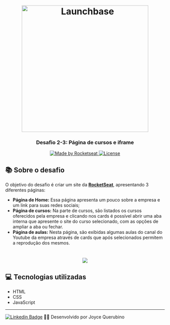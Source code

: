 <h1 align="center">
    <img alt="Launchbase" src="https://storage.googleapis.com/golden-wind/bootcamp-launchbase/logo.png" width="400px" />
</h1>

<h3 align="center">
  Desafio 2-3: Página de cursos e iframe
</h3>

<p align="center">

  <a href="https://rocketseat.com.br">
    <img alt="Made by Rocketseat" src="https://img.shields.io/badge/made%20by-Rocketseat-%23F8952D">
  </a>

  <a href="LICENSE" >
    <img alt="License" src="https://img.shields.io/badge/license-MIT-%23F8952D">
  </a>
</p>
 

  ## 📚 Sobre o desafio
  O objetivo do desafio é criar um site da **[RocketSeat](https://rocketseat.com.br/)**, apresentando 3 diferentes páginas: 
  - **Página de Home:** Essa página apresenta um pouco sobre a empresa e um link para suas redes sociais;
  - **Página de cursos:** Na parte de cursos, são listados os cursos oferecidos pela empresa e clicando nos cards é possível abrir uma aba interna que apresente o site do curso selecionado, com as opções de ampliar a aba ou fechar.  
  - **Página de aulas:** Nesta página, são exibidas algumas aulas do canal do Youtube da empresa através de cards que após selecionados permitem a reprodução dos mesmos. 

 <h1 align = center>
    <img src="imagens/Rocketseat.gif">
</h1>

  ## 💻 Tecnologias utilizadas
  - HTML
  - CSS
  - JavaScript

---
 [![Linkedin Badge](https://img.shields.io/badge/-LinkedIn-blue?style=flat-square&logo=Linkedin&logoColor=white&link=https://www.linkedin.com/in/joyce-querubino/)](https://www.linkedin.com/in/joyce-querubino/)
 🐱‍👤 Desenvolvido por Joyce Querubino
